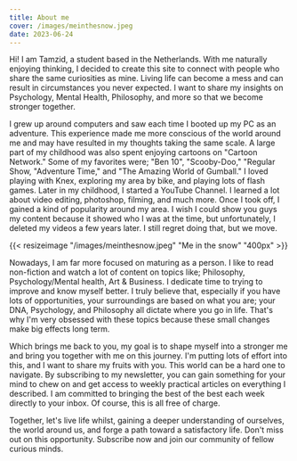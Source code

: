 ```yaml
---
title: About me
cover: /images/meinthesnow.jpeg
date: 2023-06-24
---
```


Hi! I am Tamzid, a student based in the Netherlands. With me naturally enjoying thinking, I decided to create this site to connect with people who share the same curiosities as mine. Living life can become a mess and can result in circumstances you never expected. I want to share my insights on Psychology, Mental Health, Philosophy, and more so that we become stronger together.

I grew up around computers and saw each time I booted up my PC as an adventure. This experience made me more conscious of the world around me and may have resulted in my thoughts taking the same scale. A large part of my childhood was also spent enjoying cartoons on "Cartoon Network." Some of my favorites were; "Ben 10", "Scooby-Doo," "Regular Show, "Adventure Time," and "The Amazing World of Gumball." I loved playing with Knex, exploring my area by bike, and playing lots of flash games. Later in my childhood, I started a YouTube Channel. I learned a lot about video editing, photoshop, filming, and much more. Once I took off, I gained a kind of popularity around my area. I wish I could show you guys my content because it showed who I was at the time, but unfortunately, I deleted my videos a few years later. I still regret doing that, but we move. 

{{< resizeimage "/images/meinthesnow.jpeg" "Me in the snow" "400px" >}}

Nowadays, I am far more focused on maturing as a person. I like to read non-fiction and watch a lot of content on topics like; Philosophy, Psychology/Mental health, Art & Business. I dedicate time to trying to improve and know myself better. I truly believe that, especially if you have lots of opportunities, your surroundings are based on what you are; your DNA, Psychology, and Philosophy all dictate where you go in life. That's why I'm very obsessed with these topics because these small changes make big effects long term.

Which brings me back to you, my goal is to shape myself into a stronger me and bring you together with me on this journey. I'm putting lots of effort into this, and I want to share my fruits with you. This world can be a hard one to navigate. By subscribing to my newsletter, you can gain something for your mind to chew on and get access to weekly practical articles on everything I described. I am committed to bringing the best of the best each week directly to your inbox. Of course, this is all free of charge. 

Together, let's live life whilst, gaining a deeper understanding of ourselves, the world around us, and forge a path toward a satisfactory life. Don't miss out on this opportunity. Subscribe now and join our community of fellow curious minds.
